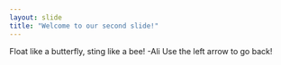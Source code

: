 ```yaml
---
layout: slide
title: "Welcome to our second slide!"
---
```

Float like a butterfly, sting like a bee! -Ali
Use the left arrow to go back!
